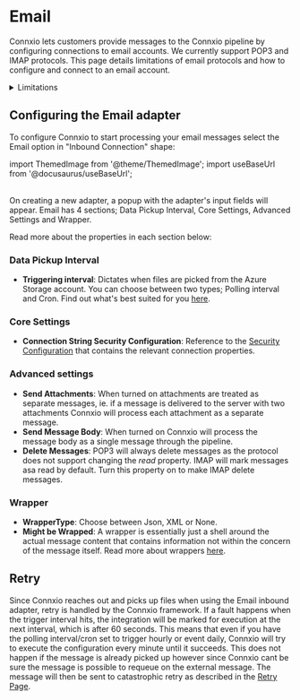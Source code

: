 # Email

Connxio lets customers provide messages to the Connxio pipeline by configuring connections to email accounts. We currently support POP3 and IMAP protocols. This page details limitations of email protocols and how to configure and connect to an email account.



<details>
    <summary>Limitations</summary>
    <p>
There are several limitations inherent to the POP3 and IMAP protocols, subsequently we do not recommend sending large volumes through email. Of the two protocols, we recommend using IMAP since this is the newer, more secure and faster choice. Be aware that we do not currently support searching or excluding emails from the pickup, as such all messages arriving in on the email server will be processed according to the configuration.
    </p>
</details>


## Configuring the Email adapter

To configure Connxio to start processing your email messages select the Email option in "Inbound Connection" shape:

import ThemedImage from '@theme/ThemedImage';
import useBaseUrl from '@docusaurus/useBaseUrl';

<div style={{maxWidth: '400px'}}>
  <ThemedImage
    alt="Configuring inbound connection"
    sources={{
      light: useBaseUrl('/img/docs/inbound-connection-light.webp'),
      dark: useBaseUrl('/img/docs/inbound-connection-dark.webp#dark-only'),
    }}
  />
</div>

<br />
On creating a new adapter, a popup with the adapter's input fields will appear.
Email has 4 sections; Data Pickup Interval, Core Settings, Advanced Settings and Wrapper.

<div style={{maxWidth: '400px'}}>
  <ThemedImage
    alt="properties"
    sources={{
      light: useBaseUrl('/img/docs/inbound/sections-light.webp'),
      dark: useBaseUrl('/img/docs/inbound/sections-dark.webp#dark-only'),
    }}
  />
</div>


Read more about the properties in each section below:
### Data Pickup Interval

<div style={{maxWidth: '400px'}}>
  <ThemedImage
    alt="data pickup interval"
    sources={{
      light: useBaseUrl('/img/docs/inbound/trigger-interval-light.webp'),
      dark: useBaseUrl('/img/docs/inbound/trigger-interval-dark.webp#dark-only'),
    }}
  />
</div>
  
- **Triggering interval**: Dictates when files are picked from the Azure Storage account. You can choose between two types; Polling interval and Cron. Find out what's best suited for you [here](/integrations/triggering-interval).

### Core Settings
<div style={{maxWidth: '400px'}}>
  <ThemedImage
    alt="data pickup interval"
    sources={{
      light: useBaseUrl('/img/docs/inbound/email-core-light.webp'),
      dark: useBaseUrl('/img/docs/inbound/email-core-dark.webp#dark-only'),
    }}
  />
</div>

- **Connection String Security Configuration**: Reference to the [Security Configuration](/connxio-portal/security-configurations) that contains the relevant connection properties.

### Advanced settings

<div style={{maxWidth: '400px'}}>
  <ThemedImage
    alt="data pickup interval"
    sources={{
      light: useBaseUrl('/img/docs/inbound/email-advanced-light.webp'),
      dark: useBaseUrl('/img/docs/inbound/email-advanced-dark.webp#dark-only'),
    }}
  />
</div>

- **Send Attachments**: When turned on attachments are treated as separate messages, ie. if a message is delivered to the server with two attachments Connxio will process each attachment as a separate message.
- **Send Message Body**: When turned on Connxio will process the message body as a single message through the pipeline.
- **Delete Messages**: POP3 will always delete messages as the protocol does not support changing the *read* property. IMAP will mark messages asa read by default. Turn this property on to make IMAP delete messages.

### Wrapper
<div style={{maxWidth: '400px'}}>
  <ThemedImage
    alt="data pickup interval"
    sources={{
      light: useBaseUrl('/img/docs/inbound/wrapper-light.webp'),
      dark: useBaseUrl('/img/docs/inbound/wrapper-dark.webp#dark-only'),
    }}
  />
</div>

- **WrapperType**: Choose between Json, XML or None.
- **Might be Wrapped**: A wrapper is essentially just a shell around the actual message content that contains information not within the concern of the message itself. Read more about wrappers [here](/interaction/wrappers).


## Retry

Since Connxio reaches out and picks up files when using the Email inbound adapter, retry is handled by the Connxio framework. If a fault happens when the trigger interval hits, the integration will be marked for execution at the next interval, which is after 60 seconds. This means that even if you have the polling interval/cron set to trigger hourly or event daily, Connxio will try to execute the configuration every minute until it succeeds. This does not happen if the message is already picked up however since Connxio cant be sure the message is possible to requeue on the external message. The message will then be sent to catastrophic retry as described in the [Retry Page](/integrations/retry).

